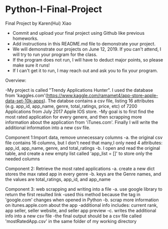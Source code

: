 # Python-I-Final-Project
Final Project by Karen(Hui) Xiao

* Commit and upload your final project using Github like previous homeworks. 
* Add instructions in this README.md file to demonstrate your project.
* We will demonstrate our projects on June 12, 2019. If you can't attend, I will try to run your program for the class.
* If the program does not run, I will have to deduct major points, so please make sure it runs!
* If I can't get it to run, I may reach out and ask you to fix your program. 

Overview:

-My project is called "Trendy Applications Hunter". I used the database from 'kaggles.com'(https://www.kaggle.com/ramamet4/app-store-apple-data-set-10k-apps). The databse contains a csv file, listing 16 attributes (e.g. app_id, app_name, genre, total_ratings, price, etc) of 7200 Applications from July 2017 Apple IOS store. 
-My goal is to first find the most rated application for every genere, and then scrapping more information about the application from 'iTunes.com'. Finally I will write the additional information into a new csv file. 


Component 1:Import data, remove unnecessary columns
-a. the original csv file contains 16 columns, but I don't need that many,I only need 4 attributes: app_id, app_name, genre, and total_ratings
-b. I open and read the original table, and create a new empty list called 'app_list = []' to store only the needed columns

Component 2: Retrieve the most rated applications
-a. create a new dict stores the max rated app in every genre
-b. keys are the Genre names, and the values are total_ratings, app_id, and app_name

Component 3: web scrapping and writing into a file
-a. use google library to return the first resulted link
    -used this method because the tag in 'google.com' changes when opened in Python
-b. scrap more information on itunes.apple.com about the app
    -additional info includes: current rank, app seller, seller website, and seller app preview
-c. writes the additional info into a new csv file
    -the final output should be a csv file called 'mostRatedApp.csv' in the same folder of my working directory